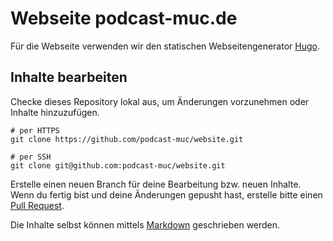 # Webseite podcast-muc.de

Für die Webseite verwenden wir den statischen Webseitengenerator [Hugo](https://gohugo.io/getting-started/).

## Inhalte bearbeiten

Checke dieses Repository lokal aus, um Änderungen vorzunehmen oder Inhalte hinzuzufügen. 

~~~
# per HTTPS
git clone https://github.com/podcast-muc/website.git

# per SSH
git clone git@github.com:podcast-muc/website.git
~~~

Erstelle einen neuen Branch für deine Bearbeitung bzw. neuen Inhalte. Wenn du fertig bist und deine Änderungen gepusht hast, erstelle bitte einen [Pull Request](https://github.com/podcast-muc/website/pulls). 

Die Inhalte selbst können mittels [Markdown](https://de.wikipedia.org/wiki/Markdown) geschrieben werden. 
